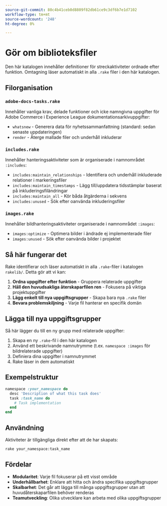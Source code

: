 ```yaml
---
source-git-commit: 80c4b41ceb0d8809f82db61ce9c3df6b7e1d7102
workflow-type: tm+mt
source-wordcount: '248'
ht-degree: 0%

---
```

# Gör om biblioteksfiler

Den här katalogen innehåller definitioner för streckaktiviteter ordnade efter funktion. Omtagning läser automatiskt in alla `.rake` filer i den här katalogen.

## Filorganisation

### `adobe-docs-tasks.rake`

Innehåller vanliga krav, delade funktioner och icke namngivna uppgifter för Adobe Commerce i Experience League dokumentationsarkivuppgifter:

- `whatsnew` - Generera data för nyhetssammanfattning (standard: sedan senaste uppdateringen)
- `render` - Återge mallade filer och underhåll inkluderar

### `includes.rake`

Innehåller hanteringsaktiviteter som är organiserade i namnområdet `:includes`:

- `includes:maintain_relationships` - Identifiera och underhåll inkluderade relationer i markeringsfiler
- `includes:maintain_timestamps` - Lägg till/uppdatera tidsstämplar baserat på inkluderingsfiländringar
- `includes:maintain_all` - Kör båda åtgärderna i sekvens
- `includes:unused` - Sök efter oanvända inkluderingsfiler

### `images.rake`

Innehåller bildhanteringsaktiviteter organiserade i namnområdet `:images`:

- `images:optimize` - Optimera bilder i ändrade ej implementerade filer
- `images:unused` - Sök efter oanvända bilder i projektet

## Så här fungerar det

Rake identifierar och läser automatiskt in alla `.rake`-filer i katalogen `rakelib/`. Detta gör att vi kan:

1. **Ordna uppgifter efter funktion** - Gruppera relaterade uppgifter
2. **Håll den huvudsakliga återskaparfilen ren** - Fokusera på viktiga projektuppgifter
3. **Lägg enkelt till nya uppgiftsgrupper** - Skapa bara nya `.rake` filer
4. **Bevara problemskiljning** - Varje fil hanterar en specifik domän

## Lägga till nya uppgiftsgrupper

Så här lägger du till en ny grupp med relaterade uppgifter:

1. Skapa en ny `.rake`-fil i den här katalogen
2. Använd ett beskrivande namnutrymme (t.ex. `namespace :images` för bildrelaterade uppgifter)
3. Definiera dina uppgifter i namnutrymmet
4. Rake läser in dem automatiskt

## Exempelstruktur

```ruby
namespace :your_namespace do
  desc 'Description of what this task does'
  task :task_name do
    # Task implementation
  end
end
```

## Användning

Aktiviteter är tillgängliga direkt efter att de har skapats:

```bash
rake your_namespace:task_name
```

## Fördelar

- **Modularitet**: Varje fil fokuserar på ett visst område
- **Underhållbarhet**: Enklare att hitta och ändra specifika uppgiftsgrupper
- **Skalbarhet**: Det går att lägga till många uppgiftsgrupper utan att huvudåterskaparfilen behöver renderas
- **Teamutveckling**: Olika utvecklare kan arbeta med olika uppgiftsgrupper
